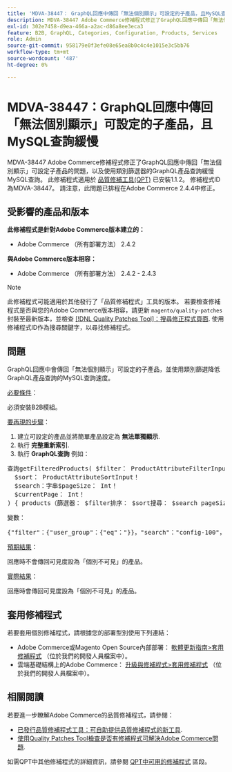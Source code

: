 ```yaml
---
title: 'MDVA-38447： GraphQL回應中傳回「無法個別顯示」可設定的子產品，且MySQL查詢緩慢'
description: MDVA-38447 Adobe Commerce修補程式修正了GraphQL回應中傳回「無法個別顯示」可設定子產品的問題，以及使用類別篩選器的GraphQL產品查詢緩慢MySQL查詢。 安裝[Quality Patches Tool (QPT)](/help/announcements/adobe-commerce-announcements/magento-quality-patches-released-new-tool-to-self-serve-quality-patches.md) 1.1.2時，即可使用此修補程式。 修補程式ID為MDVA-38447。 請注意，此問題已排程在Adobe Commerce 2.4.4中修正。
exl-id: 302e7458-d9ea-466a-a2ac-d86a8ee3eca3
feature: B2B, GraphQL, Categories, Configuration, Products, Services
role: Admin
source-git-commit: 958179e0f3efe08e65ea8b0c4c4e1015e3c5bb76
workflow-type: tm+mt
source-wordcount: '487'
ht-degree: 0%

---
```


# MDVA-38447：GraphQL回應中傳回「無法個別顯示」可設定的子產品，且MySQL查詢緩慢

MDVA-38447 Adobe Commerce修補程式修正了GraphQL回應中傳回「無法個別顯示」可設定子產品的問題，以及使用類別篩選器的GraphQL產品查詢緩慢MySQL查詢。 此修補程式適用於 [品質修補工具(QPT)](/help/announcements/adobe-commerce-announcements/magento-quality-patches-released-new-tool-to-self-serve-quality-patches.md) 已安裝1.1.2。 修補程式ID為MDVA-38447。 請注意，此問題已排程在Adobe Commerce 2.4.4中修正。

## 受影響的產品和版本

**此修補程式是針對Adobe Commerce版本建立的：**

* Adobe Commerce （所有部署方法） 2.4.2

**與Adobe Commerce版本相容：**

* Adobe Commerce （所有部署方法） 2.4.2 - 2.4.3

>[!NOTE]
>
>此修補程式可能適用於其他發行了「品質修補程式」工具的版本。 若要檢查修補程式是否與您的Adobe Commerce版本相容，請更新 `magento/quality-patches` 封裝至最新版本，並檢查 [[!DNL Quality Patches Tool]：搜尋修正程式頁面](https://devdocs.magento.com/quality-patches/tool.html#patch-grid). 使用修補程式ID作為搜尋關鍵字，以尋找修補程式。

## 問題

GraphQL回應中會傳回「無法個別顯示」可設定的子產品，並使用類別篩選降低GraphQL產品查詢的MySQL查詢速度。

<u>必要條件</u>：

必須安裝B2B模組。

<u>要再現的步驟</u>：

1. 建立可設定的產品並將簡單產品設定為 **無法單獨顯示**.
1. 執行 **完整重新索引**.
1. 執行 **GraphQL查詢** 例如：

<pre>查詢getFilteredProducts( $filter： ProductAttributeFilterInput！
  $sort： ProductAttributeSortInput！
  $search：字串$pageSize： Int！
  $currentPage： Int！
) { products（篩選器： $filter排序： $sort搜尋： $search pageSize： $pageSize currentPage： $currentPage ） { total_count page_info { total_pages current_page_size }專案{ name sku } }</pre>

變數：

<pre>{"filter"：{"user_group"：{"eq"："}}，"search"："config-100"，"sort"：{}，"pageSize"：200，"currentPage"：1}
</pre>

<u>預期結果</u>：

回應時不會傳回可見度設為「個別不可見」的產品。

<u>實際結果</u>：

回應時會傳回可見度設為「個別不可見」的產品。

## 套用修補程式

若要套用個別修補程式，請根據您的部署型別使用下列連結：

* Adobe Commerce或Magento Open Source內部部署： [軟體更新指南>套用修補程式](https://devdocs.magento.com/guides/v2.4/comp-mgr/patching/mqp.html) （位於我們的開發人員檔案中）。
* 雲端基礎結構上的Adobe Commerce： [升級與修補程式>套用修補程式](https://devdocs.magento.com/cloud/project/project-patch.html) （位於我們的開發人員檔案中）。

## 相關閱讀

若要進一步瞭解Adobe Commerce的品質修補程式，請參閱：

* [已發行品質修補程式工具：可自助提供品質修補程式的新工具](/help/announcements/adobe-commerce-announcements/magento-quality-patches-released-new-tool-to-self-serve-quality-patches.md).
* [使用Quality Patches Tool檢查是否有修補程式可解決Adobe Commerce問題](/help/support-tools/patches-available-in-qpt-tool/check-patch-for-magento-issue-with-magento-quality-patches.md).

如需QPT中其他修補程式的詳細資訊，請參閱 [QPT中可用的修補程式](https://support.magento.com/hc/en-us/sections/360010506631-Patches-available-in-QPT-tool-) 區段。
